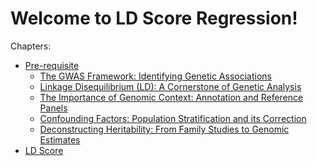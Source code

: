 # Welcome to LD Score Regression!

Chapters:

-   [Pre-requisite](chapters/Pre-requisite)
    -   [The GWAS Framework: Identifying Genetic
        Associations](chapters/Pre-requisite/GWAS-BASICS)
    -   [Linkage Disequilibrium (LD): A Cornerstone of Genetic
        Analysis](chapters/Pre-requisite/LD)
    -   [The Importance of Genomic Context: Annotation and Reference
        Panels](chapters/Pre-requisite/Genomic-context)
    -   [Confounding Factors: Population Stratification and its
        Correction](chapters/Pre-requisite/Confounding)
    -   [Deconstructing Heritability: From Family Studies to Genomic
        Estimates](chapters/Pre-requisite/Heritability)
-   [LD Score](chapters/LD-Score)
